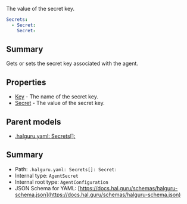 <!--
title: Secret
description: The value of the secret key.
version: 1.39.0
generated: true
date: 2025-04-24
node: This file is generated by the command-line program: `halguru manual -c -m`
-->


The value of the secret key.

```yaml
Secrets:
  - Secret:
    Secret:
```

## Summary

Gets or sets the secret key associated with the agent.

## Properties

* [Key]((halguru)-secrets-list-key.md) - The name of the secret key.
* [Secret]((halguru)-secrets-list-secret.md) - The value of the secret key.

## Parent models

* [.halguru.yaml: Secrets[]:]((halguru)-secrets-list.md)
## Summary

* Path: `.halguru.yaml: Secrets[]: Secret:`
* Internal type: `AgentSecret`
* Internal root type: `AgentConfiguration`
* JSON Schema for YAML: [https://docs.hal.guru/schemas/halguru-schema.json](https://docs.hal.guru/schemas/halguru-schema.json)
